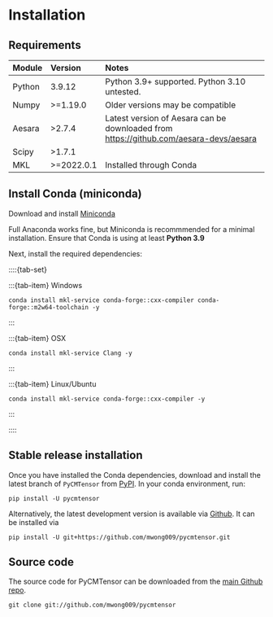 # Installation

## Requirements

| Module | Version    | Notes                                                                                 |
| :----- | :--------- | :------------------------------------------------------------------------------------ |
| Python | 3.9.12     | Python 3.9+ supported. Python 3.10 untested.                                          |
| Numpy  | >=1.19.0   | Older versions may be compatible                                                      |
| Aesara | >2.7.4     | Latest version of Aesara can be downloaded from https://github.com/aesara-devs/aesara |
| Scipy  | >1.7.1     |                                                                                       |
| MKL    | >=2022.0.1 | Installed through Conda                                                                            |	Installed through conda environment

## Install Conda (miniconda)

Download and install [Miniconda](https://docs.conda.io/en/latest/miniconda.html)

Full Anaconda works fine, but Miniconda is recommmended for a minimal installation. Ensure that Conda is using at least **Python 3.9**

Next, install the required dependencies:

::::{tab-set}

:::{tab-item} Windows
```console
conda install mkl-service conda-forge::cxx-compiler conda-forge::m2w64-toolchain -y
```
:::

:::{tab-item} OSX
```console
conda install mkl-service Clang -y
```
:::

:::{tab-item} Linux/Ubuntu
```console
conda install mkl-service conda-forge::cxx-compiler -y
```
:::

::::

## Stable release installation

Once you have installed the Conda dependencies, download and install the latest 
branch of ``PyCMTensor`` from [PyPI](https://pypi.org/project/pycmtensor). 
In your conda environment, run:

```console
pip install -U pycmtensor
```

Alternatively, the latest development version is available via [Github](https://github.com/mwong009/pycmtensor). It can be installed via 

```console
pip install -U git+https://github.com/mwong009/pycmtensor.git
```

## Source code

The source code for PyCMTensor can be downloaded from the [main Github repo](https://github.com/mwong009/pycmtensor).

```console
git clone git://github.com/mwong009/pycmtensor
```